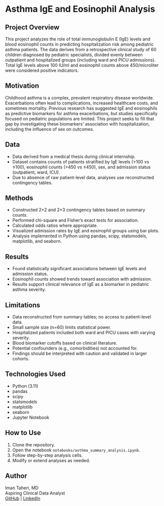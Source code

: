 # Asthma IgE and Eosinophil Analysis

## Project Overview

This project analyzes the role of total immunoglobulin E (IgE) levels and blood eosinophil counts in predicting hospitalization risk among pediatric asthma patients. The data derives from a retrospective clinical study of 60 children diagnosed by pediatric specialists, divided evenly between outpatient and hospitalized groups (including ward and PICU admissions). Total IgE levels above 100 IU/ml and eosinophil counts above 450/microliter were considered positive indicators.

## Motivation

Childhood asthma is a complex, prevalent respiratory disease worldwide. Exacerbations often lead to complications, increased healthcare costs, and sometimes mortality. Previous research has suggested IgE and eosinophils as predictive biomarkers for asthma exacerbations, but studies specifically focused on pediatric populations are limited. This project seeks to fill that gap by investigating these biomarkers' association with hospitalization, including the influence of sex on outcomes.

## Data

- Data derived from a medical thesis during clinical internship.
- Dataset contains counts of patients stratified by IgE levels (>100 vs ≤100), eosinophil counts (>450 vs ≤450), sex, and admission status (outpatient, ward, ICU).
- Due to absence of raw patient-level data, analyses use reconstructed contingency tables.

## Methods

- Constructed 2×2 and 2×3 contingency tables based on summary counts.
- Performed chi-square and Fisher’s exact tests for association.
- Calculated odds ratios where appropriate.
- Visualized admission rates by IgE and eosinophil groups using bar plots.
- Analysis implemented in Python using pandas, scipy, statsmodels, matplotlib, and seaborn.

## Results

- Found statistically significant associations between IgE levels and admission status.
- Eosinophil counts showed trends toward association with admission.
- Results support clinical relevance of IgE as a biomarker in pediatric asthma severity.

## Limitations

- Data reconstructed from summary tables; no access to patient-level data.
- Small sample size (n=60) limits statistical power.
- Hospitalized patients included both ward and PICU cases with varying severity.
- Blood biomarker cutoffs based on clinical literature.
- Potential confounders (e.g., comorbidities) not accounted for.
- Findings should be interpreted with caution and validated in larger cohorts.

## Technologies Used

- Python (3.11)
- pandas
- scipy
- statsmodels
- matplotlib
- seaborn
- Jupyter Notebook

## How to Use

1. Clone the repository.
2. Open the notebook `notebooks/asthma_summary_analysis.ipynb`.
3. Follow step-by-step analysis cells.
4. Modify or extend analyses as needed.

## Author

Iman Taheri, MD  
Aspiring Clinical Data Analyst  
[GitHub](https://github.com/imanthiman) | [LinkedIn](https://www.linkedin.com/in/iman-taheri-3bb841369/)
